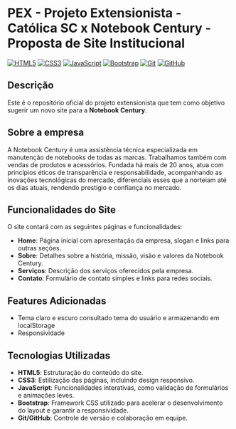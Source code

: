 # PEX - Projeto Extensionista - Católica SC x Notebook Century - Proposta de Site Institucional

[![HTML5](https://img.shields.io/badge/HTML5-%23E34F26.svg?style=for-the-badge&logo=html5&logoColor=white)](https://developer.mozilla.org/en-US/docs/Web/HTML) [![CSS3](https://img.shields.io/badge/CSS3-%231572B6.svg?style=for-the-badge&logo=css3&logoColor=white)](https://developer.mozilla.org/en-US/docs/Web/CSS) [![JavaScript](https://img.shields.io/badge/JavaScript-%23F7DF1E.svg?style=for-the-badge&logo=javascript&logoColor=black)](https://developer.mozilla.org/en-US/docs/Web/JavaScript) [![Bootstrap](https://img.shields.io/badge/Bootstrap-%23563D7C.svg?style=for-the-badge&logo=bootstrap&logoColor=white)](https://getbootstrap.com) [![Git](https://img.shields.io/badge/Git-%23F05033.svg?style=for-the-badge&logo=git&logoColor=white)](https://git-scm.com/) [![GitHub](https://img.shields.io/badge/GitHub-%23181717.svg?style=for-the-badge&logo=github&logoColor=white)](https://github.com)

## Descrição

Este é o repositório oficial do projeto extensionista que tem como objetivo sugerir um novo site para a **Notebook Century**.

## Sobre a empresa
 A Notebook Century é uma assistência técnica especializada em manutenção de notebooks de todas as marcas. Trabalhamos também com vendas de produtos e acessórios. Fundada há mais de 20 anos, atua com princípios éticos de transparência e responsabilidade, acompanhando as inovações tecnológicas do mercado, diferenciais esses que a norteiam até os dias atuais, rendendo prestígio e confiança no mercado.

## Funcionalidades do Site

O site contará com as seguintes páginas e funcionalidades:

- **Home**: Página inicial com apresentação da empresa, slogan e links para outras seções.
- **Sobre**: Detalhes sobre a história, missão, visão e valores da Notebook Century.
- **Serviços**: Descrição dos serviços oferecidos pela empresa.
- **Contato**: Formulário de contato simples e links para redes sociais.

## Features Adicionadas
- Tema claro e escuro consultado tema do usuário e armazenando em localStorage
- Responsividade

## Tecnologias Utilizadas

- **HTML5**: Estruturação do conteúdo do site.
- **CSS3**: Estilização das páginas, incluindo design responsivo.
- **JavaScript**: Funcionalidades interativas, como validação de formulários e animações leves.
- **Bootstrap**: Framework CSS utilizado para acelerar o desenvolvimento do layout e garantir a responsividade.
- **Git/GitHub**: Controle de versão e colaboração em equipe.

